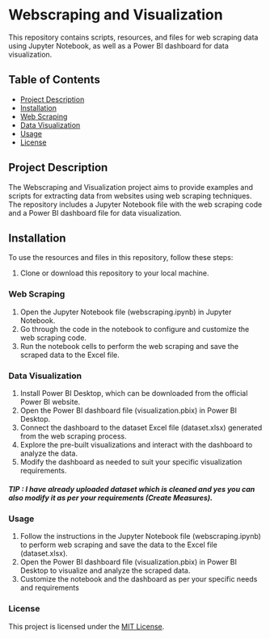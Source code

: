 # Webscraping and Visualization

This repository contains scripts, resources, and files for web scraping data using Jupyter Notebook, as well as a Power BI dashboard for data visualization.

## Table of Contents

- [Project Description](#project-description)
- [Installation](#installation)
- [Web Scraping](#web-scraping)
- [Data Visualization](#data-visualization)
- [Usage](#usage)
- [License](#license)

## Project Description

The Webscraping and Visualization project aims to provide examples and scripts for extracting data from websites using web scraping techniques. The repository includes a Jupyter Notebook file with the web scraping code and a Power BI dashboard file for data visualization.

## Installation

To use the resources and files in this repository, follow these steps:

1. Clone or download this repository to your local machine.

### Web Scraping

1. Open the Jupyter Notebook file (webscraping.ipynb) in Jupyter Notebook.
2. Go through the code in the notebook to configure and customize the web scraping code.
3. Run the notebook cells to perform the web scraping and save the scraped data to the Excel file.

### Data Visualization

1. Install Power BI Desktop, which can be downloaded from the official Power BI website.
2. Open the Power BI dashboard file (visualization.pbix) in Power BI Desktop.
3. Connect the dashboard to the dataset Excel file (dataset.xlsx) generated from the web scraping process.
4. Explore the pre-built visualizations and interact with the dashboard to analyze the data.
5. Modify the dashboard as needed to suit your specific visualization requirements.

##### TIP : I have already uploaded dataset which is cleaned and yes you can also modify it as per your requirements (Create Measures).

### Usage

1. Follow the instructions in the Jupyter Notebook file (webscraping.ipynb) to perform web scraping and save the data to the Excel file (dataset.xlsx).
2. Open the Power BI dashboard file (visualization.pbix) in Power BI Desktop to visualize and analyze the scraped data.
3. Customize the notebook and the dashboard as per your specific needs and requirements

### License

This project is licensed under the [MIT License](LICENSE).

